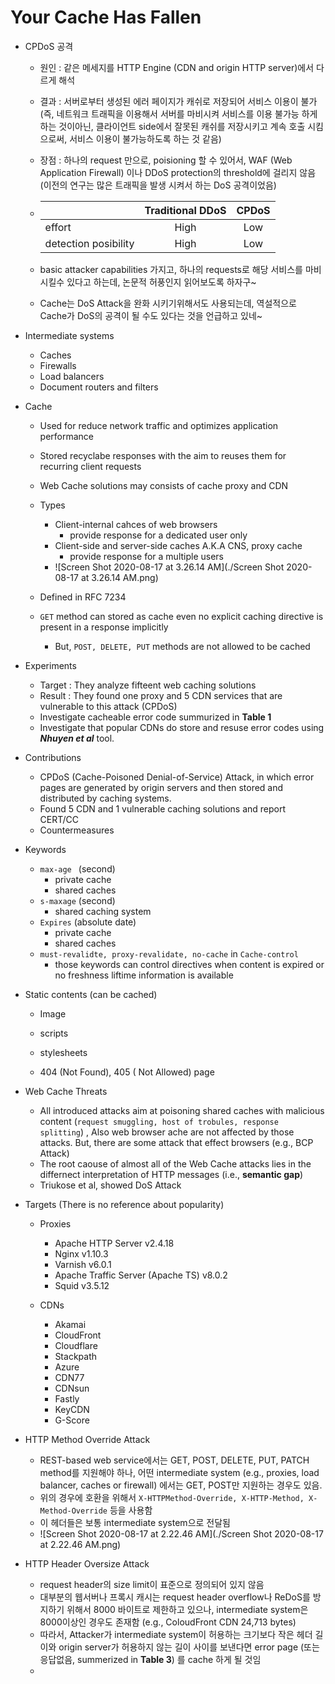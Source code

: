 # Your Cache Has Fallen





- CPDoS 공격  

  - 원인 : 같은 메세지를 HTTP Engine (CDN and origin HTTP server)에서 다르게 해석

  - 결과 : 서버로부터 생성된 에러 페이지가 캐쉬로 저장되어 서비스 이용이 불가 (즉, 네트워크 트래픽을 이용해서 서버를 마비시켜 서비스를 이용 불가능 하게 하는 것이아닌, 클라이언트 side에서 잘못된 캐쉬를 저장시키고 계속 호출 시킴으로써, 서비스 이용이 불가능하도록 하는 것 같음)

  - 장점 : 하나의 request 만으로, poisioning 할 수 있어서, WAF (Web Application Firewall) 이나 DDoS protection의 threshold에 걸리지 않음 (이전의 연구는 많은 트래픽을 발생 시켜서 하는 DoS 공격이었음)

  - |                      | Traditional DDoS | CPDoS |
    | :------------------- | :--------------: | :---: |
    | effort               |       High       |  Low  |
    | detection posibility |       High       |  Low  |
  
  - basic attacker capabilities 가지고, 하나의 requests로 해당 서비스를 마비시킬수 있다고 하는데, 논문적 허풍인지 읽어보도록 하자구~

  - Cache는 DoS Attack을 완화 시키기위해서도 사용되는데, 역설적으로 Cache가 DoS의 공격이 될 수도 있다는 것을 언급하고 있네~

- Intermediate systems 
  - Caches
  - Firewalls
  - Load balancers
  - Document routers and filters

- Cache

  - Used for reduce network traffic and optimizes application performance 
  - Stored recyclabe responses with the aim to reuses them for recurring client requests
  - Web Cache solutions may consists of cache proxy and CDN
  - Types
    - Client-internal cahces of web browsers 
      - provide response for a dedicated user only
    - Client-side and server-side caches A.K.A CNS, proxy cache
      - provide response for a multiple users
    - ![Screen Shot 2020-08-17 at 3.26.14 AM](./Screen Shot 2020-08-17 at 3.26.14 AM.png)
    
  - Defined in RFC 7234
  - `GET` method can stored as cache even no explicit caching directive is present in a response implicitly 
    - But, `POST, DELETE, PUT` methods are not allowed to be cached 

  

- Experiments
  - Target : They analyze fifteent web caching solutions
  - Result : They found one proxy and 5 CDN services that are vulnerable to this attack (CPDoS)
  - Investigate cacheable error code summurized in **Table 1** 
  - Investigate that popular CDNs do store and resuse error codes using ***Nhuyen et al*** tool.
- Contributions
  - CPDoS (Cache-Poisoned Denial-of-Service) Attack, in which error pages are generated by origin servers and then stored and distributed by caching systems.
  - Found 5  CDN and 1 vulnerable caching solutions and report CERT/CC
  - Countermeasures

- Keywords
  - `max-age ` (second)
    - private cache
    - shared caches
  - `s-maxage` (second)
    - shared caching system
  - `Expires`  (absolute date)
    - private cache
    - shared caches
  - `must-revalidte, proxy-revalidate, no-cache` in `Cache-control` 
    - those keywords can control directives when content is expired or no freshness liftime information is available

- Static contents (can be cached)

  - Image

  - scripts

  - stylesheets

  - 404 (Not Found), 405 ( Not Allowed) page

    

- Web Cache Threats

  - All introduced attacks aim at poisoning shared caches with malicious content (`request smuggling, host of trobules, response splitting`) , Also web browser ache are not affected by those attacks. But, there are some attack that effect browsers (e.g., BCP Attack)
  - The root caouse of almost all of the Web Cache attacks lies in the differnect interpretation of HTTP messages (i.e., **semantic gap**)
  - Triukose et al, showed DoS Attack 

- Targets (There is no reference about popularity)

  - Proxies

    - Apache HTTP Server v2.4.18
    - Nginx v1.10.3
    - Varnish v6.0.1
    - Apache Traffic Server (Apache TS) v8.0.2
    - Squid v3.5.12

  - CDNs

    - Akamai
    - CloudFront
    - Cloudflare
    - Stackpath
    - Azure
    - CDN77
    - CDNsun
    - Fastly
    - KeyCDN
    - G-Score

    

- HTTP Method Override Attack
  - REST-based web service에서는 GET, POST, DELETE, PUT, PATCH method를 지원해야 하나, 어떤 intermediate system (e.g., proxies, load balancer, caches or firewall) 에서는 GET, POST만 지원하는 경우도 있음. 
  - 위의 경우에 호환을 위해서 `X-HTTPMethod-Override, X-HTTP-Method, X-Method-Override` 등을 사용함 
  - 이 헤더들은 보통 intermediate system으로 전달됨
  - ![Screen Shot 2020-08-17 at 2.22.46 AM](./Screen Shot 2020-08-17 at 2.22.46 AM.png)

- HTTP Header Oversize Attack
  - request header의 size limit이 표준으로 정의되어 있지 않음
  - 대부분의 웹서버나 프록시 캐시는 request header overflow나 ReDoS를 방지하기 위해서 8000 바이트로 제한하고 있으나, intermediate system은 8000이상인 경우도 존재함 (e.g., ColoudFront CDN 24,713 bytes)
  - 따라서, Attacker가 intermediate system이 허용하는 크기보다 작은 헤더 길이와 origin server가 허용하지 않는 길이 사이를 보낸다면 error page (또는 응답없음, summerized in **Table 3**) 를 cache 하게 될 것임
  - 

